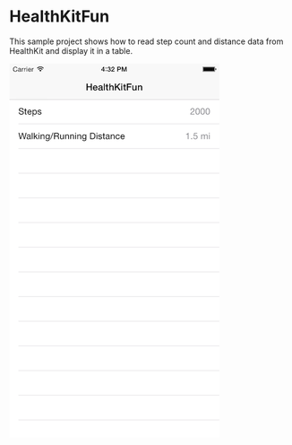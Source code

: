 HealthKitFun
============

This sample project shows how to read step count and distance data from HealthKit and display it in a table.

![](screenshot.png)
